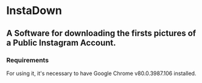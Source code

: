 # InstaDown
## A Software for downloading the firsts pictures of a Public Instagram Account.

### Requirements
For using it, it's necessary to have Google Chrome v80.0.3987.106 installed.
